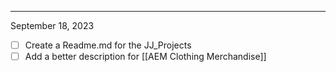 
---

September 18, 2023
- [ ] Create a Readme.md for the JJ_Projects
- [ ] Add a better description for [[AEM Clothing Merchandise]]